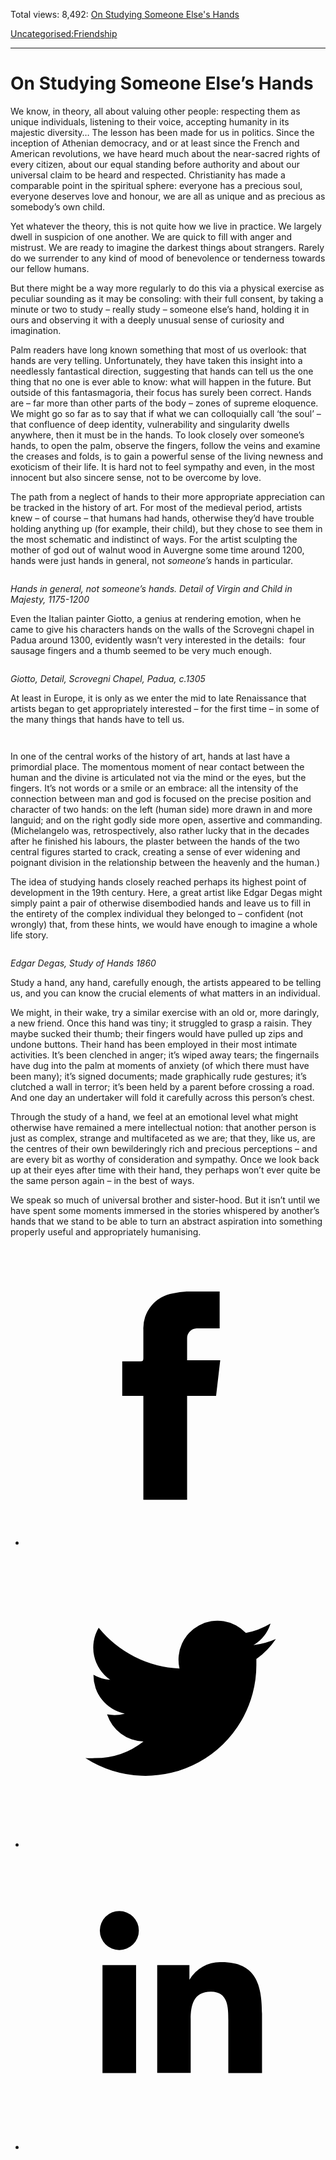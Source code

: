 Total views: 8,492: [On Studying Someone Else's Hands](https://www.theschooloflife.com/thebookoflife/on-studying-someone-elses-hands/)

[Uncategorised:](https://www.theschooloflife.com/thebookoflife/category/uncategorised/)[Friendship](https://www.theschooloflife.com/thebookoflife/category/sociability/friendship/)

* * *

# On Studying Someone Else’s Hands
<style>
						.alignnone {
  display: block;
  margin-left: auto;
  margin-right: auto;
  align: center:
}

.addtoany_share_save_container {
display:none;
}

.wp-block-image {
		display: block;
  margin-left: auto;
  margin-right: auto;
  width: 50%;
}

.aligncenter {
display: block;
  margin-left: auto;
  margin-right: auto;
  align: center:
}

@media only screen and (max-width: 500px) {
  .wp-block-image {
		display: block;
  margin-left: auto;
  margin-right: auto;
  width: 100%;
} }

h1 {max-width: 600px !important;
}
.s18-single-post .content-area .site-main article .post-cat-header-display + .old-wrapper p {
    font-size: 1.200em
}
						</style>

We know, in theory, all about valuing other people: respecting them as unique individuals, listening to their voice, accepting humanity in its majestic diversity… The lesson has been made for us in politics. Since the inception of Athenian democracy, and or at least since the French and American revolutions, we have heard much about the near-sacred rights of every citizen, about our equal standing before authority and about our universal claim to be heard and respected. Christianity has made a comparable point in the spiritual sphere: everyone has a precious soul, everyone deserves love and honour, we are all as unique and as precious as somebody’s own child.

Yet whatever the theory, this is not quite how we live in practice. We largely dwell in suspicion of one another. We are quick to fill with anger and mistrust. We are ready to imagine the darkest things about strangers. Rarely do we surrender to any kind of mood of benevolence or tenderness towards our fellow humans.

But there might be a way more regularly to do this via a physical exercise as peculiar sounding as it may be consoling: with their full consent, by taking a minute or two to study – really study – someone else’s hand, holding it in ours and observing it with a deeply unusual sense of curiosity and imagination.

Palm readers have long known something that most of us overlook: that hands are very telling. Unfortunately, they have taken this insight into a needlessly fantastical direction, suggesting that hands can tell us the one thing that no one is ever able to know: what will happen in the future. But outside of this fantasmagoria, their focus has surely been correct. Hands are – far more than other parts of the body – zones of supreme eloquence. We might go so far as to say that if what we can colloquially call ‘the soul’ – that confluence of deep identity, vulnerability and singularity dwells anywhere, then it must be in the hands. To look closely over someone’s hands, to open the palm, observe the fingers, follow the veins and examine the creases and folds, is to gain a powerful sense of the living newness and exoticism of their life. It is hard not to feel sympathy and even, in the most innocent but also sincere sense, not to be overcome by love.&nbsp;

The path from a neglect of hands to their more appropriate appreciation can be tracked in the history of art. For most of the medieval period, artists knew – of course – that humans had hands, otherwise they’d have trouble holding anything up (for example, their child), but they chose to see them in the most schematic and indistinct of ways. For the artist sculpting the mother of god out of walnut wood in Auvergne some time around 1200, hands were just hands in general, not _someone’s_ hands in particular.

<figure class="wp-block-image"><img src="https://lh5.googleusercontent.com/TkpeBpFcvO3C3J0GC0KsciwzJB6MQW14a61rF_ZDOubXR7ttR321WFs44LwG5Bnd4rApvUjtlOz4RpDgnMxTEhhO81os2GqAfks565iO63N_dRGgGnPYWbIM7qPvNoyET3X6sAjo" alt=""></figure>

_Hands in general, not someone’s hands. Detail of Virgin and Child in Majesty, 1175-1200_

Even the Italian painter Giotto, a genius at rendering emotion, when he came to give his characters hands on the walls of the Scrovegni chapel in Padua around 1300, evidently wasn’t very interested in the details:&nbsp; four sausage fingers and a thumb seemed to be very much enough.&nbsp;

<figure class="wp-block-image"><img src="https://lh6.googleusercontent.com/xA6Ner00XVXv3VCIFcU6VJBSBoyRiyz9BAbr37Kmc7cVAUWLlwQWMHPqF8nUz9Skbj6XEKIAewTCqxsgCWI-5e3dwgNRae5RWGjEMDmRRExjLXUjQIEcJ_sOKLsN_XGvj4D8ufER" alt=""></figure>

_Giotto, Detail, Scrovegni Chapel, Padua, c.1305_

At least in Europe, it is only as we enter the mid to late Renaissance that artists began to get appropriately interested – for the first time – in some of the many things that hands have to tell us.

<figure class="wp-block-image"><img src="https://lh4.googleusercontent.com/5dnYulU_GjEARfC5iwNEIPKKhupQwsgHjHfX2IXIbvU4gSv_V3yUXl-HqhN-RLkIpiiEB9I6Ljp4MyHgPdjerx51GceG5XK9vEdDGSsb37V6Ogd5NCg2vrlFqaqgbFAbXglmanzb" alt=""></figure>

<figure class="wp-block-image"><img src="https://lh4.googleusercontent.com/5IbrQHG9Jm518uj5mmRBWk2bckdvHwqX_toz9IbEHZcELbTY6S5V9HG6gRJEVMzQPEO6-HQL8JQtuyRfC-uiINjuv9_VWl3kTgDPlHuhsnQvuIS8SIE-WF-3vF0ggocTCAIQCqWt" alt=""></figure>

In one of the central works of the history of art, hands at last have a primordial place. The momentous moment of near contact between the human and the divine is articulated not via the mind or the eyes, but the fingers. It’s not words or a smile or an embrace: all the intensity of the connection between man and god is focused on the precise position and character of two hands: on the left (human side) more drawn in and more languid; and on the right godly side more open, assertive and commanding. (Michelangelo was, retrospectively, also rather lucky that in the decades after he finished his labours, the plaster between the hands of the two central figures started to crack, creating a sense of ever widening and poignant division in the relationship between the heavenly and the human.)&nbsp;

The idea of studying hands closely reached perhaps its highest point of development in the 19th century. Here, a great artist like Edgar Degas might simply paint a pair of otherwise disembodied hands and leave us to fill in the entirety of the complex individual they belonged to – confident (not wrongly) that, from these hints, we would have enough to imagine a whole life story.&nbsp;

<figure class="wp-block-image"><img src="https://lh5.googleusercontent.com/2CHaPYu3pk_-q3KLJ_RJZ4WJj98oxLqUzKuI-pEOWUi3FWpohvomMEL3Nd-tOQbO2qOJ4CnCyo2CKX82ocLTVtqPkQlCoMdg6IFotYQHtiuWf-vyio9Uq9ONhm2o8ilI9r4Wn8pr" alt=""></figure>

_Edgar Degas, Study of Hands 1860_

Study a hand, any hand, carefully enough, the artists appeared to be telling us, and you can know the crucial elements of what matters in an individual.&nbsp;

We might, in their wake, try a similar exercise with an old or, more daringly, a new friend. Once this hand was tiny; it struggled to grasp a raisin. They maybe sucked their thumb; their fingers would have pulled up zips and undone buttons. Their hand has been employed in their most intimate activities. It’s been clenched in anger; it’s wiped away tears; the fingernails have dug into the palm at moments of anxiety (of which there must have been many); it’s signed documents; made graphically rude gestures; it’s clutched a wall in terror; it’s been held by a parent before crossing a road. And one day an undertaker will fold it carefully across this person’s chest.&nbsp;

Through the study of a hand, we feel at an emotional level what might otherwise have remained a mere intellectual notion: that another person is just as complex, strange and multifaceted as we are; that they, like us, are the centres of their own bewilderingly rich and precious perceptions – and are every bit as worthy of consideration and sympathy. Once we look back up at their eyes after time with their hand, they perhaps won’t ever quite be the same person again – in the best of ways.&nbsp;

We speak so much of universal brother and sister-hood. But it isn’t until we have spent some moments immersed in the stories whispered by another’s hands that we stand to be able to turn an abstract aspiration into something properly useful and appropriately humanising.

<style>
    .iframe-class { display: block !important; }
</style>

- [<svg xmlns="http://www.w3.org/2000/svg" viewbox="0 0 26 26"><title>Facebook</title>
                    <g>
                        <path d="M8.38,10H9.92c.2,0,.29,0,.29-.28,0-.82,0-1.64,0-2.46a3.05,3.05,0,0,1,2.57-3.15A7.22,7.22,0,0,1,14,3.95c.86,0,1.71,0,2.57,0h.25v3.2h-2A.85.85,0,0,0,14,8c0,.62,0,1.24,0,1.91h2.87L16.51,13H14v9H10.21V13H8.38Z"></path>
                    </g>
                </svg>](http://www.facebook.com/sharer/sharer.php?u=https://www.theschooloflife.com/thebookoflife/on-studying-someone-elses-hands/)
- [<svg xmlns="http://www.w3.org/2000/svg" viewbox="0 0 26 26"><title>Twitter</title>
                    <path d="M21.69,7.9a6.75,6.75,0,0,1-1.94.53,3.39,3.39,0,0,0,1.48-1.87,6.76,6.76,0,0,1-2.14.82,3.38,3.38,0,0,0-5.75,3.08,9.59,9.59,0,0,1-7-3.53,3.38,3.38,0,0,0,1,4.51A3.36,3.36,0,0,1,5.89,11v0A3.38,3.38,0,0,0,8.6,14.37a3.39,3.39,0,0,1-1.53.06,3.38,3.38,0,0,0,3.15,2.35A6.78,6.78,0,0,1,6,18.22a6.87,6.87,0,0,1-.81,0A9.6,9.6,0,0,0,20,10.08q0-.22,0-.44A6.86,6.86,0,0,0,21.69,7.9Z"></path>
                </svg>](http://twitter.com/share?url=https://www.theschooloflife.com/thebookoflife/on-studying-someone-elses-hands/&text=&via=theschooloflife)
- [<svg xmlns="http://www.w3.org/2000/svg" viewbox="0 0 26 26"><title>LinkedIn</title>
<path class="cls-2" d="M6.67,10H9.58v9.36H6.67ZM8.13,5.32A1.69,1.69,0,1,1,6.44,7,1.69,1.69,0,0,1,8.13,5.32"></path><path class="cls-2" d="M11.41,10H14.2v1.28h0A3.06,3.06,0,0,1,17,9.75c2.95,0,3.49,1.94,3.49,4.46v5.14H17.57V14.79c0-1.09,0-2.48-1.51-2.48s-1.75,1.18-1.75,2.4v4.63H11.41Z"></path></svg>](https://www.linkedin.com/shareArticle?mini=true&url=https://www.theschooloflife.com/thebookoflife/on-studying-someone-elses-hands/)
